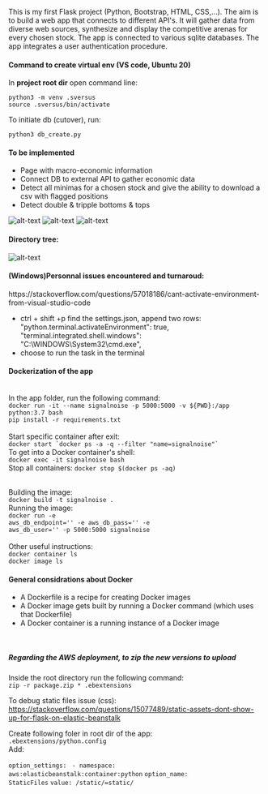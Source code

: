 This is my first Flask project (Python, Bootstrap, HTML, CSS,...). The aim is to build a web app that connects to different API's. 
It will gather data from diverse web sources, synthesize and display the competitive arenas for every chosen stock.
The app is connected to various sqlite databases.
The app integrates a user authentication procedure.


<h4> Command to create virtual env (VS code, Ubuntu 20) </h4>
<p>In <strong>project root dir</strong> open command line:</p>

```
python3 -m venv .sversus
source .sversus/bin/activate
```

To initiate db (cutover), run:

```python3 db_create.py```

<h4> To be implemented </h4>

<ul>
    <li>Page with macro-economic information</li>
    <li>Connect DB to external API to gather economic data</li>
    <li>Detect all minimas for a chosen stock and give the ability to download a csv with flagged positions</li>
    <li>Detect double & tripple bottoms & tops</li>
</ul>

![alt-text](screencaps/home.PNG)
![alt-text](screencaps/registration.png)
![alt-text](screencaps/table.png)

<h4> Directory tree: </h4>

![alt-text](screencaps/tree.png)



<h4>(Windows)Personnal issues encountered and turnaroud:</h4>

<p>https://stackoverflow.com/questions/57018186/cant-activate-environment-from-visual-studio-code</p>

<ul>
	<li>ctrl + shift +p find the settings.json, append two rows: "python.terminal.activateEnvironment": true, "terminal.integrated.shell.windows": "C:\WINDOWS\System32\cmd.exe",</li>
	<li>choose to run the task in the terminal</li>
</ul>

<h4> Dockerization of the app </h4> </br>
In the app folder, run the following command: </br>
<code>docker run -it --name signalnoise -p 5000:5000 -v ${PWD}:/app python:3.7 bash</code>
</br>
<code>pip install -r requirements.txt</code>
</br>
</br>
Start specific container after exit: </br>
<code>docker start `docker ps -a -q --filter "name=signalnoise"`</code>
</br>
To get into a Docker container's shell:</br>
<code>docker exec -it signalnoise bash</code>
</br>
Stop all containers:
<code>docker stop $(docker ps -aq)</code></br>
</br>


Building the image:</br>
<code>docker build -t signalnoise .</code>
</br>
Running the image:</br>
<code>docker run -e aws_db_endpoint='<DNS>' -e aws_db_pass='<password>' -e aws_db_user='<password>' -p 5000:5000 signalnoise</code>
</br>
</br>
Other useful instructions:</br>
<code>docker container ls</code></br>
<code>docker image ls</code></br>

<h4> General considrations about Docker</h4>
<ul>
<li>A Dockerfile is a recipe for creating Docker images</li>
<li>A Docker image gets built by running a Docker command (which uses that Dockerfile)</li>
<li>A Docker container is a running instance of a Docker image</li>
</ul>
</br>

<h5> Regarding the AWS deployment, to zip the new versions to upload</h5>
Inside the root directory run the following command:</br>
<code>zip -r package.zip * .ebextensions</code></br>

To debug static files issue (css):</br>
https://stackoverflow.com/questions/15077489/static-assets-dont-show-up-for-flask-on-elastic-beanstalk
</br>

Create following foler in root dir of the app: </br>
```.ebextensions/python.config```</br>
Add:</br>
<code>
option_settings:</code>
<code>  - namespace: aws:elasticbeanstalk:container:python</code>
    <code>option_name: StaticFiles</code>
    <code>value: /static/=static/</code>

